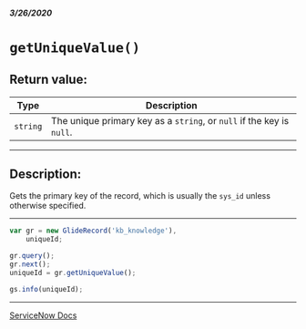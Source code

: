 ##### 3/26/2020
# `getUniqueValue()`
## Return value:
| Type | Description |
|---|---|
| `string` | The unique primary key as a `string`, or `null` if the key is `null`. |

---

## Description:
Gets the primary key of the record, which is usually the `sys_id` unless otherwise specified.

---

```js
var gr = new GlideRecord('kb_knowledge'),
    uniqueId;

gr.query();
gr.next();
uniqueId = gr.getUniqueValue();

gs.info(uniqueId);
```

---

[ServiceNow Docs](https://developer.servicenow.com/dev.do#!/reference/api/newyork/server/r_ScopedGlideRecordGetUniqueValue)